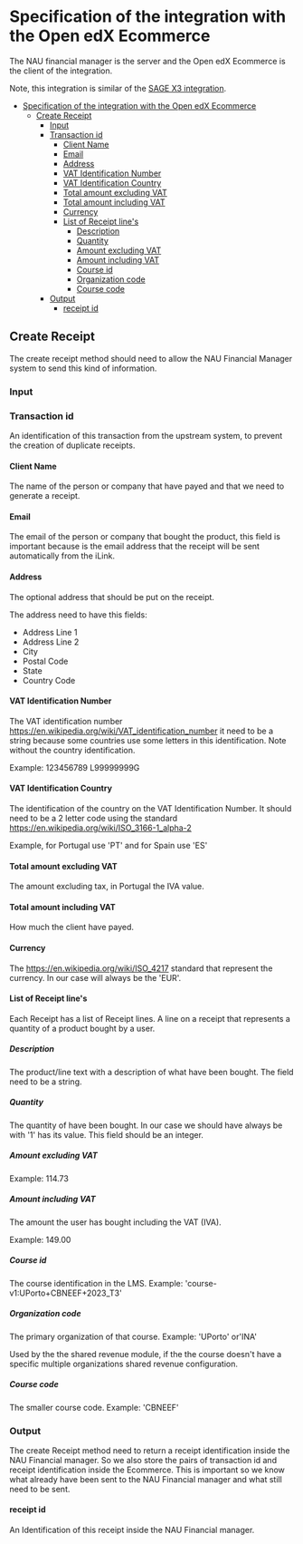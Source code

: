 # Specification of the integration with the Open edX Ecommerce

The NAU financial manager is the server and the Open edX Ecommerce is the client of the integration.

Note, this integration is similar of the [SAGE X3 integration](sage_x3_integration_specification.md).

- [Specification of the integration with the Open edX Ecommerce](#specification-of-the-integration-with-the-open-edx-ecommerce)
  - [Create Receipt](#create-receipt)
    - [Input](#input)
    - [Transaction id](#transaction-id)
      - [Client Name](#client-name)
      - [Email](#email)
      - [Address](#address)
      - [VAT Identification Number](#vat-identification-number)
      - [VAT Identification Country](#vat-identification-country)
      - [Total amount excluding VAT](#total-amount-excluding-vat)
      - [Total amount including VAT](#total-amount-including-vat)
      - [Currency](#currency)
      - [List of Receipt line's](#list-of-receipt-lines)
        - [Description](#description)
        - [Quantity](#quantity)
        - [Amount excluding VAT](#amount-excluding-vat)
        - [Amount including VAT](#amount-including-vat)
        - [Course id](#course-id)
        - [Organization code](#organization-code)
        - [Course code](#course-code)
    - [Output](#output)
      - [receipt id](#receipt-id)

## Create Receipt
The create receipt method should need to allow the NAU Financial Manager system to send this
kind of information.

### Input

### Transaction id
An identification of this transaction from the upstream system, to prevent the creation of
duplicate receipts.

#### Client Name
The name of the person or company that have payed and that we need to generate a receipt.

#### Email
The email of the person or company that bought the product, this field is important because is the
email address that the receipt will be sent automatically from the iLink.

#### Address
The optional address that should be put on the receipt.

The address need to have this fields:
- Address Line 1
- Address Line 2
- City
- Postal Code
- State
- Country Code

#### VAT Identification Number
The VAT identification number https://en.wikipedia.org/wiki/VAT_identification_number it need to be
a string because some countries use some letters in this identification.
Note without the country identification.

Example: 123456789
L99999999G

#### VAT Identification Country
The identification of the country on the VAT Identification Number.
It should need to be a 2 letter code using the standard
https://en.wikipedia.org/wiki/ISO_3166-1_alpha-2

Example, for Portugal use 'PT' and for Spain use 'ES'

#### Total amount excluding VAT
The amount excluding tax, in Portugal the IVA value.

#### Total amount including VAT
How much the client have payed.

#### Currency
The https://en.wikipedia.org/wiki/ISO_4217 standard that represent the currency.
In our case will always be the 'EUR'.

#### List of Receipt line's
Each Receipt has a list of Receipt lines.
A line on a receipt that represents a quantity of a product bought by a user.

##### Description
The product/line text with a description of what have been bought.
The field need to be a string.

##### Quantity
The quantity of have been bought.
In our case we should have always be with '1' has its value.
This field should be an integer.

##### Amount excluding VAT

Example: 114.73

##### Amount including VAT
The amount the user has bought including the VAT (IVA).

Example: 149.00

##### Course id
The course identification in the LMS.
Example: 'course-v1:UPorto+CBNEEF+2023_T3'

##### Organization code
The primary organization of that course.
Example: 'UPorto' or'INA'

Used by the the shared revenue module, if the the course doesn't have a specific multiple
organizations shared revenue configuration.

##### Course code
The smaller course code.
Example: 'CBNEEF'

### Output
The create Receipt method need to return a receipt identification inside the NAU Financial manager.
So we also store the pairs of transaction id and receipt identification inside the Ecommerce.
This is important so we know what already have been sent to the NAU Financial manager and what
still need to be sent.

#### receipt id
An Identification of this receipt inside the NAU Financial manager.
